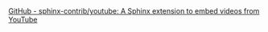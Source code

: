 ## 
[GitHub - sphinx-contrib/youtube: A Sphinx extension to embed videos from YouTube](https://github.com/sphinx-contrib/youtube)